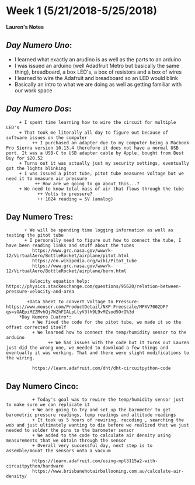 
# Week 1 (5/21/2018-5/25/2018)

**Lauren's Notes** 
## *Day Numero Uno*:
* I learned what exactly an arudino is as well as the parts to an arduino
*  I was issued an arduino (well Adadfruit Metro but basically the same thing), breadboard, a box LED's, a box of resistors and a box of wires
*  I learned to wire the Adafruit and breadboard so an LED would blink
*  Basically an intro to what we are doing as well as getting familiar with our work space
        
## *Day Numero Dos*:
         + I spent time learning how to wire the circuit for multiple LED's
         + That took me literally all day to figure out because of software issues on the computer
              ++ I purchased an adapter due to my computer being a Macbook Pro Sierra version 10.13.4 therefore it does not have a normal USB port. It was a USB-C to USB adapter cable by Apple, bought from Best Buy for $20.52
         + Turns out it was actually just my security settings, eventually got the lights blinking
         + I was issued a pitot tube, pitot tube measures Voltage but we need it to measure air pressure
               ++ How are we going to go about this...?
         + We need to know total mass of air that flows through the tube
                ++ Volts to pressure?
                ++ 1024 reading = 5V (analog)
## Day Numero Tres:
           + We will be spending time logging information as well as testing the pitot tube
           + I personally need to figure out how to connect the tube, I have been reading links and stuff about the tubes
              https://www.grc.nasa.gov/www/k-12/VirtualAero/BottleRocket/airplane/pitot.html
              https://en.wikipedia.org/wiki/Pitot_tube
              https://www.grc.nasa.gov/www/k-12/VirtualAero/BottleRocket/airplane/bern.html 
              
             Velocity equation help:  https://physics.stackexchange.com/questions/95620/relation-between-pressure-velocity-and-area  
            
            +Data Sheet to convert Voltage to Pressure: https://www.mouser.com/ProductDetail/NXP-Freescale/MPXV7002DP?qs=sGAEpiMZZMvhQj7WZhFIALpLlyV3lh9L9vMZsod5OrI%3d
         *Day Numero Cuatro*:
              + We fixed the code for the pitot tube, we made it so the offset corrected itself 
              + We learned how to connect the temp/humidity sensor to the arduino
                    ++ We had issues with the code but it turns out Lauren just did the wrong one, we needed to download a few things and eventually it was working. That and there were slight modifications to the wiring.
                    
              https://learn.adafruit.com/dht/dht-circuitpython-code
                    
## Day Numero Cinco:
              + Today's goal was to rewire the temp/humidity sensor just to make sure we can replicate it
              + We are going to try and set up the barometer to get barometric pressure readings, temp readings and altitude readings
              + It took us 5 hours of rewiring, recoding , searching the web and just ultimately wanting to die before we realized that we just needed to solder the pins to the barometer sensor
              + We added to the code to calculate air density using measurements that we obtain through the sensor
              + Overall very successful day, next step is to assemble/mount the sensors onto a vacuum
              
              https://learn.adafruit.com/using-mpl3115a2-with-circuitpython/hardware
              https://www.brisbanehotairballooning.com.au/calculate-air-density/



